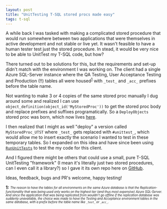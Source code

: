 ```yaml
---
layout: post
title: "UnitTesting T-SQL stored procs made easy"
tags: t-sql
---
```


A while back I was tasked with making a complicated stored procedure that would run somewhere between two applications that were themselves in active development and not stable or live yet. It wasn't feasible to have a human tester test just the stored procedure. In stead, it would be very nice to be able to UnitTest my T-SQL code, but how?

There turned out to be solutions for this, but the requirements and set-up didn't match with the environment I was working on. The client had a single Azure SQL-Server instance where the QA Testing, User Acceptance Testing and Production (!!) tables all were housed<sup>[1](#reason)</sup> with `_test_` and `_acc_` prefixes before the table name.

Not wanting to make 3 or 4 copies of the same stored proc manually I dug around some and realized I can use `object_definition(object_id('MyStoredProc'))` to get the stored proc body and replace prefixes and suffixes programatically. So a `DeployObjects` stored proc was born, which now lives [here](https://github.com/asontu/PureSQLUnitTesting/blob/master/procs/DeployObjects.sql).

I then realized that I might as well "deploy" a version called `MyStoredProc_UTST` where `_test_` gets replaced with `#unittest_`, which would allow me to insert exactly the scenario I wanted to test in these temporary tables. So I expanded on this idea and have since been using [`RunUnitTests`](https://github.com/asontu/PureSQLUnitTesting/blob/master/procs/RunUnitTests.sql) to test the my code for this client.

And I figured there might be others that could use a small, pure T-SQL UnitTesting "framework" (I mean it's literally just two stored procedures, can I even call it a library?) so I gave it its own repo here on [GitHub](https://github.com/asontu/PureSQLUnitTesting).

Ideas, feedback, bugs and PR's welcome, happy testing!

<a name="reason">**1:**</a> <sub><sup>_The reason to have the tables for all environments on the same Azure database is that the Replication-functionality that was being used only works on the highest tier (and thus most expensive) Azure SQL-Server. And since the application that was being replicated from wouldn't go offline if the replication database was suddenly unavailable, the choice was made to have the Testing and Acceptance environment tables in the same database, with a prefix before the table name like `_test_` or `_acc_`._</sup></sub>